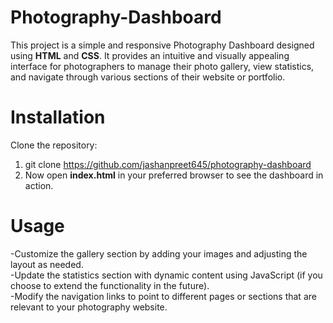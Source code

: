 # Photography-Dashboard
This project is a simple and responsive Photography Dashboard designed using **HTML** and **CSS**. It provides an intuitive and visually appealing interface for photographers to manage their photo gallery, view statistics, and navigate through various sections of their website or portfolio.

# Installation
Clone the repository:<br>
1. git clone https://github.com/jashanpreet645/photography-dashboard<br>
2. Now open **index.html** in your preferred browser to see the dashboard in action.

# Usage
-Customize the gallery section by adding your images and adjusting the layout as needed.
<br>
-Update the statistics section with dynamic content using JavaScript (if you choose to extend the functionality in the future).
<br>
-Modify the navigation links to point to different pages or sections that are relevant to your photography website.
